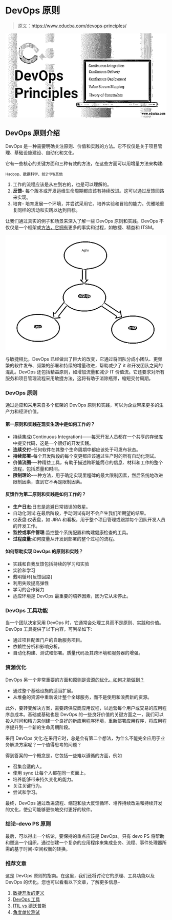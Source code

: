 # DevOps 原则

> 原文：<https://www.educba.com/devops-principles/>

![DevOps Principles](img/e8b8157418744cb0e718130e4f524c93.png)



## DevOps 原则介绍

DevOps 是一种需要明确关注原则、价值和实践的方法。它不仅仅是关于项目管理、基础设施建设、自动化和文化。

它有一些核心的关键方面和三种有效的方法，在这些方面可以用增量方法来构建:

<small>Hadoop、数据科学、统计学&其他</small>

1.  工作的流程应该是从左到右的，也是可以理解的。
2.  **反馈-** 每个版本或开发运维生命周期都应该有持续改进。这可以通过反馈回路来实现。
3.  培育- 培育发展一个环境，并尝试采用它。培养实验和冒险的能力。优雅地重复同样的活动和实践以达到目标。

让我们通过真实的例子和场景来深入了解一些 DevOps 原则和实践。DevOps 不仅仅是一个框架或[方法，它拥有](https://www.educba.com/what-is-methodology/)更多的事实和过程，如敏捷、精益和 ITSM。

![DevOps Principle](img/55772f72c93da154d963ccc62bd2304b.png)



与敏捷相比，DevOps 已经做出了巨大的改变，它通过将团队分成小团队、更频繁的软件发布、频繁的部署和持续的增量改进，帮助减少了 it 和开发团队之间的混乱。DevOps 还包括精益原则，如增加流量和减少 IT 价值流。它还要求对所有服务和项目管理流程采用敏捷方法，这将有助于消除瓶颈，缩短交付周期。

### DevOps 原则

通过适应和采用来自多个框架的 DevOps 原则和实践，可以为企业带来更多的生产力和经济价值。

#### 第一原则和实践在现实生活中是如何工作的？

*   持续集成(Continuous Integration)——每天开发人员都在一个共享的存储库中提交代码，这是一个很好的开发实践。
*   **连续交付**–任何软件在其整个生命周期中都应该处于可发布状态。
*   **持续部署**–每个开发阶段的每个变更都应该通过生产时的所有自动化测试。
*   **价值流图**-一种精益工具，有助于描述跨职能筒仓的信息、材料和工作的整个流程，包括质量和时间。
*   **限制理论**–一种方法，用于确定实现里程碑的最大限制因素，然后系统地改进限制因素，直到它不再是限制因素。

#### 反馈作为第二原则和实践是如何工作的？

*   **生产日志**:日志是逃避日常错误的救星。
*   自动化测试:在最后阶段，手动测试有时不会产生我们所期望的结果。
*   仪表盘:仪表盘，如 JIRA 和看板，用于整个项目管理或跟踪每个团队开发人员的开发工作。
*   **监控或事件管理**:监控整个系统配置和构建健康检查的工具。
*   **过程度量**:如何度量从开发到部署的整个过程的流程。

#### 如何帮助实现 DevOps 的原则和实践？

*   实践和自我反馈包括持续的学习和实验
*   实验和学习
*   戴明循环[反馈回路]
*   利用失败提高弹性
*   学习的合作努力
*   适应环境是 DevOps 最重要的培养因素，因为它从未停止。

### DevOps 工具功能

当一个团队决定采用 DevOps 时，它通常会处理工具而不是原则、实践和价值。DevOps 工具提供了以下内容，可列举如下:

*   通过项目配置门户的自助服务项目。
*   依赖性分析和影响分析。
*   自动化构建、测试和部署。质量代码及其跨环境和服务器的增强。

### 资源优化

DevOps 另一个非常重要的方面和[原则是资源的优化。如何才能做到？](https://www.educba.com/devops-principles/)

*   通过整个基础设施的适当扩展。
*   从堆叠的资源中重新设计整个全球服务，而不是使用和浪费新的资源。

此外，要转变解决方案，需要跨供应商应用议程，以运营每个用户或交易的应用程序总成本。基础或基础也是 DevOps 的一些良好价值的关键方面之一，我们可以投入时间和精力来创建一个良好的新应用程序环境，重新部署应用程序，将应用程序提升到一个新的生命周期阶段。

采用 DevOps 文化:在采用它时，总是会有第二个想法，为什么不能完全应用于业务解决方案呢？一个值得思考的问题？

得到答案的一个概念是，它包括一些难以遵循的方面，例如

*   召集合适的人。
*   使用 sync 让每个人都在同一页面上。
*   培养能够带来持久变化的能力。
*   关注关键行为。
*   尝试和学习。

最终，DevOps 通过改进流程、缩短和放大反馈循环、培养持续改进和持续开发的文化，使公司能够更快地交付更好的软件。

### **结论–devo PS 原则**

最后，可以得出一个结论，要保持的重点应该是 DevOps。只有 devo PS 将帮助和塑造一个组织，通过创建一个复杂的应用程序来集成业务、流程、事件处理器所需的基于时间-空间权衡的转换。

### 推荐文章

这是 DevOps 原则的指南。在这里，我们还将讨论它的原理、工具功能以及 DevOps 的优化。您也可以看看以下文章，了解更多信息–

1.  [敏捷开发的定义](https://www.educba.com/agile-devops/)
2.  [DevOps 工具](https://www.educba.com/devops-tools/)
3.  [ITIL vs 德沃普斯](https://www.educba.com/itil-vs-devops/)
4.  [角度单位测试](https://www.educba.com/angularjs-unit-testing/)





